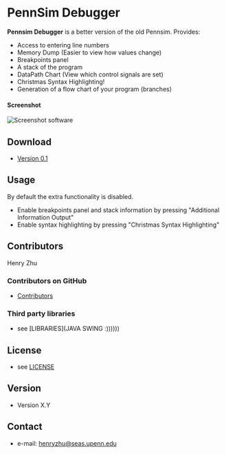 PennSim Debugger
======
**Pennsim Debugger** is a better version of the old Pennsim.
Provides:
* Access to entering line numbers
* Memory Dump (Easier to view how values change) 
* Breakpoints panel
* A stack of the program
* DataPath Chart (View which control signals are set)
* Christmas Syntax Highlighting!
* Generation of a flow chart of your program (branches)

#### Screenshot
![Screenshot software](https://gyazo.com/7bbce59d5c6d622986243d060529875c)

## Download
* [Version 0.1](https://github.com/Maknee/PennSim-Debugger)

## Usage
By default the extra functionality is disabled.

* Enable breakpoints panel and stack information by pressing "Additional Information Output"
* Enable syntax highlighting by pressing "Christmas Syntax Highlighting"

## Contributors
Henry Zhu

### Contributors on GitHub
* [Contributors](https://github.com/Maknee)

### Third party libraries
* see [LIBRARIES](JAVA SWING :))))))

## License 
* see [LICENSE](https://github.com/Maknee/PennSim-Debugger/README.md)

## Version 
* Version X.Y

## Contact
* e-mail: henryzhu@seas.upenn.edu
